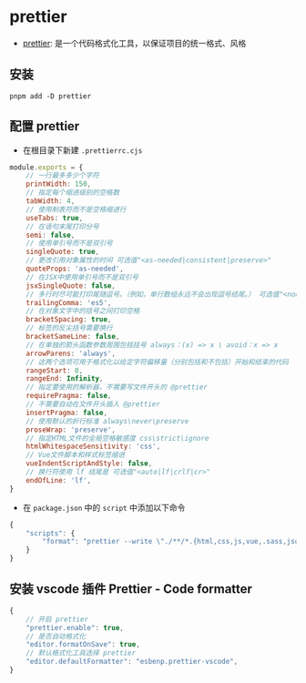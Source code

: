 # prettier
- [prettier](https://www.prettier.cn/docs/index.html): 是一个代码格式化工具，以保证项目的统一格式、风格

## 安装
```
pnpm add -D prettier
```

## 配置 prettier
- 在根目录下新建 `.prettierrc.cjs`
``` js
module.exports = {
    // 一行最多多少个字符
    printWidth: 150,
    // 指定每个缩进级别的空格数
    tabWidth: 4,
    // 使用制表符而不是空格缩进行
    useTabs: true,
    // 在语句末尾打印分号
    semi: false,
    // 使用单引号而不是双引号
    singleQuote: true,
    // 更改引用对象属性的时间 可选值"<as-needed|consistent|preserve>"
    quoteProps: 'as-needed',
    // 在JSX中使用单引号而不是双引号
    jsxSingleQuote: false,
    // 多行时尽可能打印尾随逗号。（例如，单行数组永远不会出现逗号结尾。） 可选值"<none|es5|all>"，默认none
    trailingComma: 'es5',
    // 在对象文字中的括号之间打印空格
    bracketSpacing: true,
    // 标签的反尖括号需要换行
    bracketSameLine: false,
    // 在单独的箭头函数参数周围包括括号 always：(x) => x \ avoid：x => x
    arrowParens: 'always',
    // 这两个选项可用于格式化以给定字符偏移量（分别包括和不包括）开始和结束的代码
    rangeStart: 0,
    rangeEnd: Infinity,
    // 指定要使用的解析器，不需要写文件开头的 @prettier
    requirePragma: false,
    // 不需要自动在文件开头插入 @prettier
    insertPragma: false,
    // 使用默认的折行标准 always\never\preserve
    proseWrap: 'preserve',
    // 指定HTML文件的全局空格敏感度 css\strict\ignore
    htmlWhitespaceSensitivity: 'css',
    // Vue文件脚本和样式标签缩进
    vueIndentScriptAndStyle: false,
    // 换行符使用 lf 结尾是 可选值"<auto|lf|crlf|cr>"
    endOfLine: 'lf',
}
```

- 在 `package.json` 中的 `script` 中添加以下命令
``` js
{
    "scripts": {
        "format": "prettier --write \"./**/*.{html,css,js,vue,.sass,json,md}\"",
    }
}
```

## 安装 vscode 插件 Prettier - Code formatter
``` js
{
    // 开启 prettier
    "prettier.enable": true,
    // 是否自动格式化
	"editor.formatOnSave": true,
	// 默认格式化工具选择 prettier
	"editor.defaultFormatter": "esbenp.prettier-vscode",
}
```